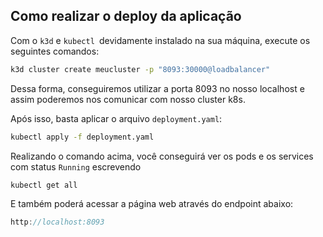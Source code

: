 ## Como realizar o deploy da aplicação

Com o `k3d` e `kubectl `devidamente instalado na sua máquina, execute os seguintes comandos:

```bash
k3d cluster create meucluster -p "8093:30000@loadbalancer"
```

Dessa forma, conseguiremos utilizar a porta 8093 no nosso localhost e assim poderemos nos comunicar com nosso cluster k8s.

Após isso, basta aplicar o arquivo `deployment.yaml`:

```bash
kubectl apply -f deployment.yaml
```

Realizando o comando acima, você conseguirá ver os pods e os services com status `Running` escrevendo

```bash
kubectl get all
```

E também poderá acessar a página web através do endpoint abaixo:

```javascript
http://localhost:8093
```